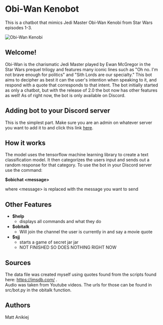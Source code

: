 # Obi-Wan Kenobot
This is a chatbot that mimics Jedi Master Obi-Wan Kenobi from Star Wars episodes 1-3.

![Obi-Wan Kenobi](https://www.tvinsider.com/wp-content/uploads/2021/12/BOBA_FETT_STAR_WARS_5-1014x570.jpg)

## Welcome!
Obi-Wan is the charismatic Jedi Master played by Ewan McGregor in the Star Wars prequel trilogy and features many iconic
lines such as "Oh no. I'm not brave enough for politics" and "Sith Lords are our specialty." This bot aims to decipher 
as best it can the user's intention when speaking to it, and respond with a quote that corresponds to that intent. The 
bot initially started as only a chatbot, but with the release of 2.0 the bot now has other features as well! As of right 
now, the bot is only available on Discord.

## Adding bot to your Discord server
This is the simplest part. Make sure you are an admin on whatever server you want to add it to and click this link
[here](https://discord.com/api/oauth2/authorize?client_id=956584753874743368&permissions=414464609344&scope=bot).

## How it works
The model uses the tensorflow machine learning library to create a text classification model. It then categorizes the
users input and sends out a random response for that category. To use the bot in your Discord server use the command: 
   
__$obichat \<message\>__  

where \<message\> is replaced with the message you want to send

## Other Features
* __$help__
    * displays all commands and what they do
* __$obitalk__
  * Will join the channel the user is currently in and say a movie quote
* __$sjj__
    * starts a game of secret jar jar
    * NOT FINISHED SO DOES NOTHING RIGHT NOW

## Sources
The data file was created myself using quotes found from the scripts found here: https://imsdb.com/ .   
Audio was taken from Youtube videos. The urls for those can be found in src/bot.py in the obitalk function.

## Authors
Matt Anikiej